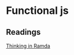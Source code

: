 # Functional js

## Readings

[Thinking in Ramda](http://randycoulman.com/blog/categories/thinking-in-ramda/)